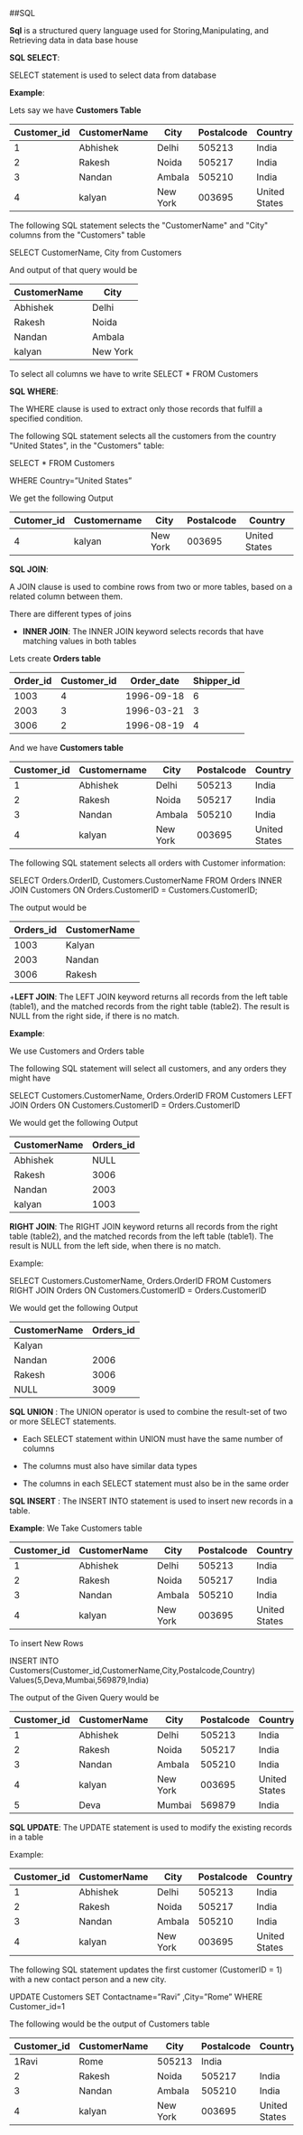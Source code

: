 ##SQL

**Sql** is a structured query language used for Storing,Manipulating, and Retrieving data in data base house

**SQL  SELECT**:

SELECT statement is used to select data from database

**Example**:

Lets say we have **Customers Table**

|Customer_id|CustomerName|City|Postalcode|Country|
|----|-----|----|----|----|
|1|Abhishek|Delhi|505213|India|
|2|Rakesh|Noida|505217|India|
|3|Nandan|Ambala|505210|India|
|4|kalyan|New York|003695|United States|

The following SQL statement selects the "CustomerName" and "City" columns from the "Customers" table

SELECT CustomerName, City from Customers

And output of that query would be 

|CustomerName| City| 
|------|-----|
|Abhishek|Delhi|
|Rakesh|Noida|
|Nandan|Ambala|
|kalyan|New York| 

To select all columns we have to write 
SELECT * FROM Customers 

**SQL WHERE**:

The WHERE clause is used to extract only those records that fulfill a specified condition.

The following SQL statement selects all the customers from the country "United States", in the "Customers" table:

SELECT * FROM Customers

WHERE Country=”United States” 

We get the following Output 

|Cutomer_id|Customername|City|Postalcode|Country|
|----|-----|----|----|----|
|4|kalyan|New York|003695|United States|

 **SQL JOIN**:
 
A JOIN clause is used to combine rows from two or more tables, based on a related column between them.

There are different types of joins 

+ **INNER JOIN**: The INNER JOIN keyword selects records that have matching values in both tables

Lets create **Orders table**

|Order_id|Customer_id|Order_date|Shipper_id|
|---------|-----|-------|-----|
|1003|4|1996-09-18|6|
|2003|3|1996-03-21|3|
|3006|2|1996-08-19|4|

And we have **Customers table**

|Customer_id|Customername|City|Postalcode|Country|
|----|-----|----|----|----|
|1|Abhishek|Delhi|505213|India|
|2|Rakesh|Noida|505217|India|
|3|Nandan|Ambala|505210|India|
|4|kalyan|New York|003695|United States|

The following SQL statement selects all orders with Customer information:  

SELECT Orders.OrderID, Customers.CustomerName
FROM Orders 
INNER JOIN Customers ON 
Orders.CustomerID = Customers.CustomerID;

The output would be 

|Orders_id|CustomerName|
|--------------|---------|
|1003|Kalyan|
|2003|Nandan|
|3006|Rakesh|

+**LEFT JOIN**: The LEFT JOIN keyword returns all records from the left table (table1), and the matched records from the right table (table2). The result is NULL from the right side, if there is no match.

**Example**:

We use Customers and Orders table 

The following SQL statement will select all customers, and any orders they might have

SELECT Customers.CustomerName, Orders.OrderID
FROM Customers 
LEFT JOIN Orders ON Customers.CustomerID = Orders.CustomerID 

We would get the following Output 

|CustomerName|Orders_id|
|----|-----|
|Abhishek|NULL|
|Rakesh| 3006|
|Nandan|2003 |
|kalyan| 1003|

**RIGHT JOIN**: The RIGHT JOIN keyword returns all records from the right table (table2), and the matched records from the left table (table1). The result is NULL from the left side, when there is no match.

Example:

SELECT Customers.CustomerName, Orders.OrderID
FROM Customers 
RIGHT JOIN Orders ON Customers.CustomerID = Orders.CustomerID 

 We would get the following Output 
 
|CustomerName|Orders_id|
|----|-----|
|Kalyan||1003|
|Nandan|2006|
|Rakesh|3006|
|NULL|3009|

**SQL UNION** : The UNION operator is used to combine the result-set of two or more SELECT statements.

+ Each SELECT statement within UNION must have the same number of columns

+ The columns must also have similar data types

+ The columns in each SELECT statement must also be in the same order 

**SQL INSERT** : The INSERT INTO statement is used to insert new records in a table.

**Example**: We Take Customers table 

|Customer_id|CustomerName|City|Postalcode|Country|
|----|-----|----|----|----|
|1|Abhishek|Delhi|505213|India|
|2|Rakesh|Noida|505217|India|
|3|Nandan|Ambala|505210|India|
|4|kalyan|New York|003695|United States|

To insert New Rows 

INSERT INTO Customers(Customer_id,CustomerName,City,Postalcode,Country)
Values(5,Deva,Mumbai,569879,India) 

The output of the Given Query would be 

|Customer_id|CustomerName|City|Postalcode|Country|
|----|-----|----|----|----|
|1|Abhishek|Delhi|505213|India|
|2|Rakesh|Noida|505217|India|
|3|Nandan|Ambala|505210|India|
|4|kalyan|New York|003695|United States|
|5|Deva|Mumbai|569879|India| 

**SQL UPDATE**: The UPDATE statement is used to modify the existing records in a table 

Example:

|Customer_id|CustomerName|City|Postalcode|Country|
|----|-----|----|----|----|
|1|Abhishek|Delhi|505213|India|
|2|Rakesh|Noida|505217|India|
|3|Nandan|Ambala|505210|India|
|4|kalyan|New York|003695|United States|

The following SQL statement updates the first customer (CustomerID = 1) with a new contact person and a new city.

UPDATE Customers
SET Contactname=”Ravi” ,City=”Rome”
WHERE Customer_id=1 

The following would be the output of Customers table

|Customer_id|CustomerName|City|Postalcode|Country|
|----|-----|----|----|----|
|1Ravi|Rome|505213|India|
|2|Rakesh|Noida|505217|India|
|3|Nandan|Ambala|505210|India|
|4|kalyan|New York|003695|United States|

